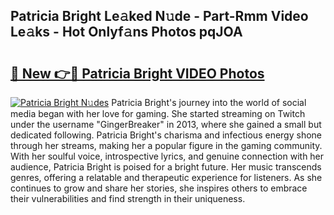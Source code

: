 ## Patricia Bright Le𝚊ked N𝚞de - Part-Rmm Video Le𝚊ks - Hot Onlyf𝚊ns Photos pqJOA

# <h2><a href="http://ab2383.deff.icu/?id=Patricia+Bright">🔗 New 👉🔴 Patricia Bright VIDEO Photos</a></h2>

[![Patricia Bright N𝚞des](https://i.imgur.com/rIISA9y.gif)](http://ab2383.deff.icu/?id=Patricia+Bright)
Patricia Bright's journey into the world of social media began with her love for gaming. She started streaming on Twitch under the username "GingerBreaker" in 2013, where she gained a small but dedicated following. Patricia Bright's charisma and infectious energy shone through her streams, making her a popular figure in the gaming community. With her soulful voice, introspective lyrics, and genuine connection with her audience, Patricia Bright is poised for a bright future. Her music transcends genres, offering a relatable and therapeutic experience for listeners. As she continues to grow and share her stories, she inspires others to embrace their vulnerabilities and find strength in their uniqueness.
